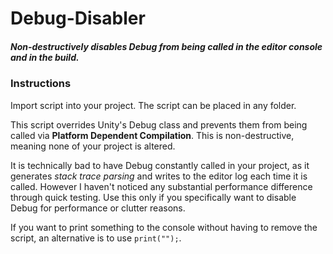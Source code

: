 # Debug-Disabler

##### Non-destructively disables Debug from being called in the editor console and in the build.

### Instructions

Import script into your project. The script can be placed in any folder.

This script overrides Unity's Debug class and prevents them from being called via __Platform Dependent Compilation__. This is non-destructive, meaning none of your project is altered.

It is technically bad to have Debug constantly called in your project, as it generates _stack trace parsing_ and writes to the editor log each time it is called. However I haven't noticed any substantial performance difference through quick testing. Use this only if you specifically want to disable Debug for performance or clutter reasons.

If you want to print something to the console without having to remove the script, an alternative is to use `print("");`.
